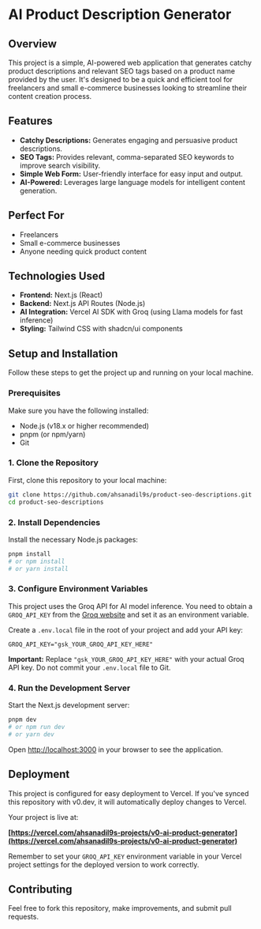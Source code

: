 # AI Product Description Generator

## Overview

This project is a simple, AI-powered web application that generates catchy product descriptions and relevant SEO tags based on a product name provided by the user. It's designed to be a quick and efficient tool for freelancers and small e-commerce businesses looking to streamline their content creation process.

## Features

*   **Catchy Descriptions:** Generates engaging and persuasive product descriptions.
*   **SEO Tags:** Provides relevant, comma-separated SEO keywords to improve search visibility.
*   **Simple Web Form:** User-friendly interface for easy input and output.
*   **AI-Powered:** Leverages large language models for intelligent content generation.

## Perfect For

*   Freelancers
*   Small e-commerce businesses
*   Anyone needing quick product content

## Technologies Used

*   **Frontend:** Next.js (React)
*   **Backend:** Next.js API Routes (Node.js)
*   **AI Integration:** Vercel AI SDK with Groq (using Llama models for fast inference)
*   **Styling:** Tailwind CSS with shadcn/ui components

## Setup and Installation

Follow these steps to get the project up and running on your local machine.

### Prerequisites

Make sure you have the following installed:

*   Node.js (v18.x or higher recommended)
*   pnpm (or npm/yarn)
*   Git

### 1. Clone the Repository

First, clone this repository to your local machine:

```bash
git clone https://github.com/ahsanadil9s/product-seo-descriptions.git
cd product-seo-descriptions
```

### 2. Install Dependencies

Install the necessary Node.js packages:

```bash
pnpm install
# or npm install
# or yarn install
```

### 3. Configure Environment Variables

This project uses the Groq API for AI model inference. You need to obtain a `GROQ_API_KEY` from the [Groq website](https://console.groq.com/keys) and set it as an environment variable.

Create a `.env.local` file in the root of your project and add your API key:

```dotenv
GROQ_API_KEY="gsk_YOUR_GROQ_API_KEY_HERE"
```

**Important:** Replace `"gsk_YOUR_GROQ_API_KEY_HERE"` with your actual Groq API key. Do not commit your `.env.local` file to Git.

### 4. Run the Development Server

Start the Next.js development server:

```bash
pnpm dev
# or npm run dev
# or yarn dev
```

Open [http://localhost:3000](http://localhost:3000) in your browser to see the application.

## Deployment

This project is configured for easy deployment to Vercel. If you've synced this repository with v0.dev, it will automatically deploy changes to Vercel.

Your project is live at:

**[https://vercel.com/ahsanadil9s-projects/v0-ai-product-generator](https://vercel.com/ahsanadil9s-projects/v0-ai-product-generator)**

Remember to set your `GROQ_API_KEY` environment variable in your Vercel project settings for the deployed version to work correctly.

## Contributing

Feel free to fork this repository, make improvements, and submit pull requests.
